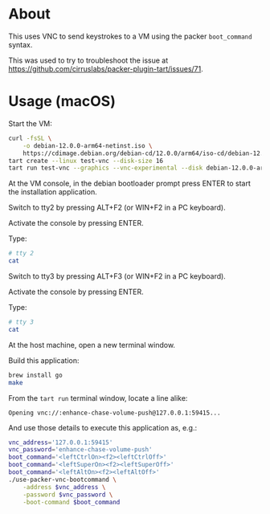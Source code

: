 # About

This uses VNC to send keystrokes to a VM using the packer `boot_command` syntax.

This was used to try to troubleshoot the issue at https://github.com/cirruslabs/packer-plugin-tart/issues/71.

# Usage (macOS)

Start the VM:

```bash
curl -fsSL \
    -o debian-12.0.0-arm64-netinst.iso \
    https://cdimage.debian.org/debian-cd/12.0.0/arm64/iso-cd/debian-12.0.0-arm64-netinst.iso
tart create --linux test-vnc --disk-size 16
tart run test-vnc --graphics --vnc-experimental --disk debian-12.0.0-arm64-netinst.iso:ro
```

At the VM console, in the debian bootloader prompt press ENTER to start the installation application.

Switch to tty2 by pressing ALT+F2 (or WIN+F2 in a PC keyboard).

Activate the console by pressing ENTER.

Type:

```bash
# tty 2
cat
```

Switch to tty3 by pressing ALT+F3 (or WIN+F2 in a PC keyboard).

Activate the console by pressing ENTER.

Type:

```bash
# tty 3
cat
```

At the host machine, open a new terminal window.

Build this application:

```bash
brew install go
make
```

From the `tart run` terminal window, locate a line alike:

```
Opening vnc://:enhance-chase-volume-push@127.0.0.1:59415...
```

And use those details to execute this application as, e.g.:

```bash
vnc_address='127.0.0.1:59415'
vnc_password='enhance-chase-volume-push'
boot_command='<leftCtrlOn><f2><leftCtrlOff>'
boot_command='<leftSuperOn><f2><leftSuperOff>'
boot_command='<leftAltOn><f2><leftAltOff>'
./use-packer-vnc-bootcommand \
    -address $vnc_address \
    -password $vnc_password \
    -boot-command $boot_command
```
